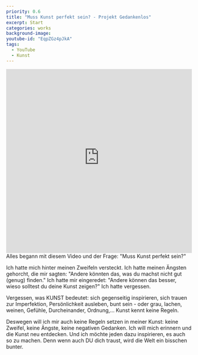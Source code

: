 ```yaml
---
priority: 0.6
title: "Muss Kunst perfekt sein? - Projekt Gedankenlos"
excerpt: Start
categories: works
background-image:
youtube-id: "EqpZGz4pJkA"
tags:
  - YouTube
  - Kunst
---
```

<span class="image featured"></span>
<iframe width="100%" height="500px" src="https://www.youtube-nocookie.com/embed/EqpZGz4pJkA" frameborder="0" allow="autoplay; encrypted-media" allowfullscreen></iframe>
Alles begann mit diesem Video und der Frage: "Muss Kunst perfekt sein?"

Ich hatte mich hinter meinen Zweifeln versteckt. 
Ich hatte meinen Ängsten gehorcht, die mir sagten: "Andere könnten das, was du machst nicht gut (genug) finden." 
Ich hatte mir eingeredet: "Andere können das besser, wieso solltest du deine Kunst zeigen?"
Ich hatte vergessen.

Vergessen, was KUNST bedeutet: sich gegenseitig inspirieren, sich trauen zur Imperfektion, Persönlichkeit ausleben, bunt sein - oder grau, lachen, weinen, Gefühle, Durcheinander, Ordnung,... Kunst kennt keine Regeln. 

Deswegen will ich mir auch keine Regeln setzen in meiner Kunst: keine Zweifel, keine Ängste, keine negativen Gedanken.
Ich will mich erinnern und die Kunst neu entdecken. 
Und ich möchte jeden dazu inspirieren, es auch so zu machen. Denn wenn auch DU dich traust, wird die Welt ein bisschen bunter. 
